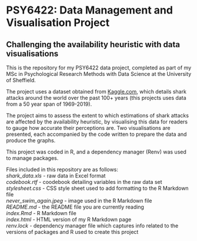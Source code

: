 # PSY6422: Data Management and Visualisation Project

## Challenging the availability heuristic with data visualisations

This is the repository for my PSY6422 data project, completed as part of my MSc in Psychological Research Methods with Data Science at the University of Sheffield.

The project uses a dataset obtained from [Kaggle.com](https://www.kaggle.com/ncsaayali/shark-attack-dataset), which details shark attacks around the world over the past 100+ years (this projects uses data from a 50 year span of 1969-2019).

The project aims to assess the extent to which estimations of shark attacks are affected by the availability heuristic, by visualising this data for readers to gauge how accurate their perceptions are. Two visualisations are presented, each accompanied by the code written to prepare the data and produce the graphs.

This project was coded in R, and a dependency manager (Renv) was used to manage packages.

Files included in this repository are as follows:  
*shark_data.xls* - raw data in Excel format  
*codebook.rtf* - coodebook detailing variables in the raw data set  
*stylesheet.css* - CSS style sheet used to add formatting to the R Markdown file  
*never_swim_again.jpeg* - image used in the R Markdown file  
*README.md* - the README file you are currently reading  
*index.Rmd* - R Markdown file  
*index.html* - HTML version of my R Markdown page  
*renv.lock* - dependency manager file which captures info related to the versions of packages and R used to create this project
